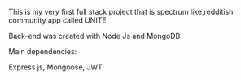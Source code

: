 This is my very first full stack project that is spectrum like,redditish community app called UNITE

Back-end was created with Node Js and MongoDB

Main dependencies:

Express js, Mongoose, JWT
